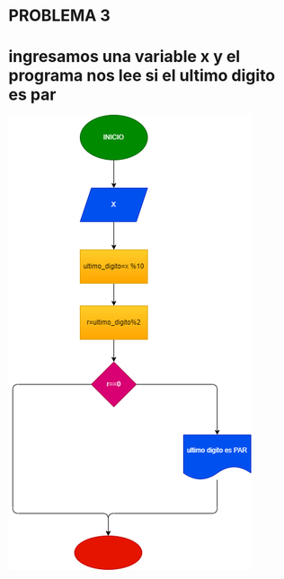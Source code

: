 # PROBLEMA 3


# ingresamos una variable x y el programa nos lee si el ultimo digito es par

![diagrama flujo](diagrama.png)